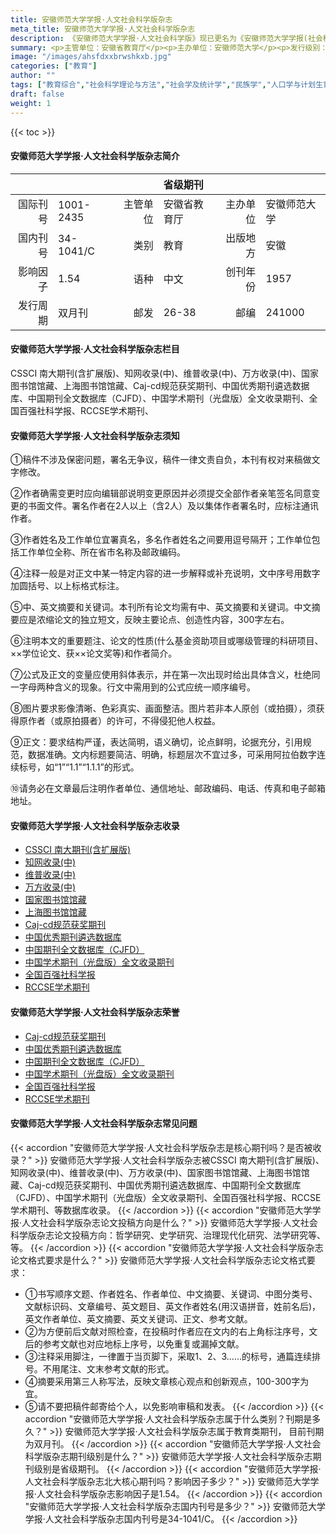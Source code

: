 ```yaml
---
title: 安徽师范大学学报·人文社会科学版杂志
meta_title: 安徽师范大学学报·人文社会科学版杂志
description: 《安徽师范大学学报·人文社会科学版》现已更名为《安徽师范大学学报(社会科学版)》。 《安徽师范大学学报·人文社会科学版》杂志（CN:34-1041/C）内容丰富、思想健康，1957年创刊，目前以双月刊刊形式发行，刊物对外积极扩大宣传，致力于提高杂志质量与影响。杂志以其深厚的学术底蕴和严谨的学术态度，为国内外学者提供了一个展示研究成果、交流学术思想的重要平台，对促进人文社会科学的发展做出了积极贡献。 该期刊以繁荣人文社会科学、推动物质文明、政治文明和精神文明建设为宗旨，深入贯彻落实科学发展观，以邓小平理论和“三个代表”重要思想为指导。内容涵盖了文学、历史、政治学、哲学、社会学、经济学、管理学、教育学、心理学、伦理学、宗教学、语言学、传播学、艺术学等多个人文社科领域，特别关注马克思主义中国化研究、诠释学研究、徽学研究、中国诗学研究等特色栏目。 《安徽师范大学学报·人文社会科学版》以其学术性和权威性获得了多项荣誉，包括被评为“安徽省办得好的期刊”、“全国百强社科学报”等，并在1997年由郭沫若先生亲自题写刊名。此外，该期刊还被多个数据库收录，如中文社会科学引文索引（CSSCI）来源期刊、中文核心期刊等，并在2022年CSSCI源刊微信公众号传播力指数榜单中位列高校学报类第28位。
summary: <p>主管单位：安徽省教育厅</p><p>主办单位：安徽师范大学</p><p>发行级别：省级期刊</p><p>发行周期：双月刊</p>
image: "/images/ahsfdxxbrwshkxb.jpg"
categories: ["教育"]
author: ""
tags: ["教育综合","社会科学理论与方法","社会学及统计学","民族学","人口学与计划生育","人才学与劳动科学","教育理论与教育管理","学前教育","初等教育","中等教育","高等教育","职业教育","成人教育与特殊教育","体育",]
draft: false
weight: 1
---
```


{{< toc >}}

#### 安徽师范大学学报·人文社会科学版杂志简介
|               |                               |               | 省级期刊        |               |                           |
| ------------: | :---------------------------- | ------------: | :---------------------------- | ------------: | :------------------------ |
| 国际刊号      | 1001-2435   | 主管单位      | 安徽省教育厅     | 主办单位      | 安徽师范大学     |
| 国内刊号      | 34-1041/C        | 类别          | 教育       | 出版地方      | 安徽           |
| 影响因子      | 1.54        | 语种          | 中文             | 创刊年份      | 1957    |
| 发行周期      | 双月刊    | 邮发          | 26-38              | 邮编          | 241000      |

#### 安徽师范大学学报·人文社会科学版杂志栏目
<span>CSSCI 南大期刊(含扩展版)</span>、<span>知网收录(中)</span>、<span>维普收录(中)</span>、<span>万方收录(中)</span>、<span>国家图书馆馆藏</span>、<span>上海图书馆馆藏</span>、<span>Caj-cd规范获奖期刊</span>、<span>中国优秀期刊遴选数据库</span>、<span>中国期刊全文数据库（CJFD）</span>、<span>中国学术期刊（光盘版）全文收录期刊</span>、<span>全国百强社科学报</span>、<span>RCCSE学术期刊</span>、

#### 安徽师范大学学报·人文社会科学版杂志须知
<p><p>
	①稿件不涉及保密问题，署名无争议，稿件一律文责自负，本刊有权对来稿做文字修改。
</p><p>
	②作者确需变更时应向编辑部说明变更原因并必须提交全部作者亲笔签名同意变更的书面文件。署名作者在2人以上（含2人）及以集体作者署名时，应标注通讯作者。
</p><p>
	③作者姓名及工作单位宜署真名，多名作者姓名之间要用逗号隔开；工作单位包括工作单位全称、所在省市名称及邮政编码。
</p><p>
	④注释一般是对正文中某一特定内容的进一步解释或补充说明，文中序号用数字加圆括号、以上标格式标注。
</p><p>
	⑤中、英文摘要和关键词。本刊所有论文均需有中、英文摘要和关键词。中文摘要应是浓缩论文的独立短文，反映主要论点、创造性内容，300字左右。
</p><p>
	⑥注明本文的重要题注、论文的性质(什么基金资助项目或哪级管理的科研项目、××学位论文、获××论文奖等)和作者简介。
</p><p>
	⑦公式及正文的变量应使用斜体表示，并在第一次出现时给出具体含义，杜绝同一字母两种含义的现象。行文中需用到的公式应统一顺序编号。
</p><p>
	⑧图片要求影像清晰、色彩真实、画面整洁。图片若非本人原创（或拍摄），须获得原作者（或原拍摄者）的许可，不得侵犯他人权益。
</p><p>
	⑨正文：要求结构严谨，表达简明，语义确切，论点鲜明，论据充分，引用规范，数据准确。文内标题要简洁、明确，标题层次不宜过多，可采用阿拉伯数字连续标号，如“1”“1.1”“1.1.1”的形式。
</p><p>
	⑩请务必在文章最后注明作者单位、通信地址、邮政编码、电话、传真和电子邮箱地址。
</p></p>


#### 安徽师范大学学报·人文社会科学版杂志收录
<ul>
    <li class="inline-block">
        <a class="bg-theme-light hover:bg-primary dark:bg-darkmode-theme-light dark:hover:bg-darkmode-primary dark:hover:text-dark m-1 block rounded px-3 py-1 hover:text-white" href="#安徽师范大学学报·人文社会科学版杂志收录">
        CSSCI 南大期刊(含扩展版)
        </a>
    </li>
    <li class="inline-block">
        <a class="bg-theme-light hover:bg-primary dark:bg-darkmode-theme-light dark:hover:bg-darkmode-primary dark:hover:text-dark m-1 block rounded px-3 py-1 hover:text-white" href="#安徽师范大学学报·人文社会科学版杂志收录">
        知网收录(中)
        </a>
    </li>
    <li class="inline-block">
        <a class="bg-theme-light hover:bg-primary dark:bg-darkmode-theme-light dark:hover:bg-darkmode-primary dark:hover:text-dark m-1 block rounded px-3 py-1 hover:text-white" href="#安徽师范大学学报·人文社会科学版杂志收录">
        维普收录(中)
        </a>
    </li>
    <li class="inline-block">
        <a class="bg-theme-light hover:bg-primary dark:bg-darkmode-theme-light dark:hover:bg-darkmode-primary dark:hover:text-dark m-1 block rounded px-3 py-1 hover:text-white" href="#安徽师范大学学报·人文社会科学版杂志收录">
        万方收录(中)
        </a>
    </li>
    <li class="inline-block">
        <a class="bg-theme-light hover:bg-primary dark:bg-darkmode-theme-light dark:hover:bg-darkmode-primary dark:hover:text-dark m-1 block rounded px-3 py-1 hover:text-white" href="#安徽师范大学学报·人文社会科学版杂志收录">
        国家图书馆馆藏
        </a>
    </li>
    <li class="inline-block">
        <a class="bg-theme-light hover:bg-primary dark:bg-darkmode-theme-light dark:hover:bg-darkmode-primary dark:hover:text-dark m-1 block rounded px-3 py-1 hover:text-white" href="#安徽师范大学学报·人文社会科学版杂志收录">
        上海图书馆馆藏
        </a>
    </li>
    <li class="inline-block">
        <a class="bg-theme-light hover:bg-primary dark:bg-darkmode-theme-light dark:hover:bg-darkmode-primary dark:hover:text-dark m-1 block rounded px-3 py-1 hover:text-white" href="#安徽师范大学学报·人文社会科学版杂志收录">
        Caj-cd规范获奖期刊
        </a>
    </li>
    <li class="inline-block">
        <a class="bg-theme-light hover:bg-primary dark:bg-darkmode-theme-light dark:hover:bg-darkmode-primary dark:hover:text-dark m-1 block rounded px-3 py-1 hover:text-white" href="#安徽师范大学学报·人文社会科学版杂志收录">
        中国优秀期刊遴选数据库
        </a>
    </li>
    <li class="inline-block">
        <a class="bg-theme-light hover:bg-primary dark:bg-darkmode-theme-light dark:hover:bg-darkmode-primary dark:hover:text-dark m-1 block rounded px-3 py-1 hover:text-white" href="#安徽师范大学学报·人文社会科学版杂志收录">
        中国期刊全文数据库（CJFD）
        </a>
    </li>
    <li class="inline-block">
        <a class="bg-theme-light hover:bg-primary dark:bg-darkmode-theme-light dark:hover:bg-darkmode-primary dark:hover:text-dark m-1 block rounded px-3 py-1 hover:text-white" href="#安徽师范大学学报·人文社会科学版杂志收录">
        中国学术期刊（光盘版）全文收录期刊
        </a>
    </li>
    <li class="inline-block">
        <a class="bg-theme-light hover:bg-primary dark:bg-darkmode-theme-light dark:hover:bg-darkmode-primary dark:hover:text-dark m-1 block rounded px-3 py-1 hover:text-white" href="#安徽师范大学学报·人文社会科学版杂志收录">
        全国百强社科学报
        </a>
    </li>
    <li class="inline-block">
        <a class="bg-theme-light hover:bg-primary dark:bg-darkmode-theme-light dark:hover:bg-darkmode-primary dark:hover:text-dark m-1 block rounded px-3 py-1 hover:text-white" href="#安徽师范大学学报·人文社会科学版杂志收录">
        RCCSE学术期刊
        </a>
    </li>
</ul>



#### 安徽师范大学学报·人文社会科学版杂志荣誉
<ul>
    <li class="inline-block">
        <a class="bg-theme-light hover:bg-primary dark:bg-darkmode-theme-light dark:hover:bg-darkmode-primary dark:hover:text-dark m-1 block rounded px-3 py-1 hover:text-white" href="#安徽师范大学学报·人文社会科学版杂志荣誉">
        Caj-cd规范获奖期刊
        </a>
    </li>
    <li class="inline-block">
        <a class="bg-theme-light hover:bg-primary dark:bg-darkmode-theme-light dark:hover:bg-darkmode-primary dark:hover:text-dark m-1 block rounded px-3 py-1 hover:text-white" href="#安徽师范大学学报·人文社会科学版杂志荣誉">
        中国优秀期刊遴选数据库
        </a>
    </li>
    <li class="inline-block">
        <a class="bg-theme-light hover:bg-primary dark:bg-darkmode-theme-light dark:hover:bg-darkmode-primary dark:hover:text-dark m-1 block rounded px-3 py-1 hover:text-white" href="#安徽师范大学学报·人文社会科学版杂志荣誉">
        中国期刊全文数据库（CJFD）
        </a>
    </li>
    <li class="inline-block">
        <a class="bg-theme-light hover:bg-primary dark:bg-darkmode-theme-light dark:hover:bg-darkmode-primary dark:hover:text-dark m-1 block rounded px-3 py-1 hover:text-white" href="#安徽师范大学学报·人文社会科学版杂志荣誉">
        中国学术期刊（光盘版）全文收录期刊
        </a>
    </li>
    <li class="inline-block">
        <a class="bg-theme-light hover:bg-primary dark:bg-darkmode-theme-light dark:hover:bg-darkmode-primary dark:hover:text-dark m-1 block rounded px-3 py-1 hover:text-white" href="#安徽师范大学学报·人文社会科学版杂志荣誉">
        全国百强社科学报
        </a>
    </li>
    <li class="inline-block">
        <a class="bg-theme-light hover:bg-primary dark:bg-darkmode-theme-light dark:hover:bg-darkmode-primary dark:hover:text-dark m-1 block rounded px-3 py-1 hover:text-white" href="#安徽师范大学学报·人文社会科学版杂志荣誉">
        RCCSE学术期刊
        </a>
    </li>
</ul>












#### 安徽师范大学学报·人文社会科学版杂志常见问题
{{< accordion "安徽师范大学学报·人文社会科学版杂志是核心期刊吗？是否被收录？" >}}
安徽师范大学学报·人文社会科学版杂志被CSSCI 南大期刊(含扩展版)、知网收录(中)、维普收录(中)、万方收录(中)、国家图书馆馆藏、上海图书馆馆藏、Caj-cd规范获奖期刊、中国优秀期刊遴选数据库、中国期刊全文数据库（CJFD）、中国学术期刊（光盘版）全文收录期刊、全国百强社科学报、RCCSE学术期刊、等数据库收录。
{{< /accordion >}}
{{< accordion "安徽师范大学学报·人文社会科学版杂志论文投稿方向是什么？" >}}
安徽师范大学学报·人文社会科学版杂志论文投稿方向：哲学研究、史学研究、治理现代化研究、法学研究等、等。
{{< /accordion >}}
{{< accordion "安徽师范大学学报·人文社会科学版杂志论文格式要求是什么？" >}}
安徽师范大学学报·人文社会科学版杂志论文格式要求：
- ①书写顺序文题、作者姓名、作者单位、中文摘要、关键词、中图分类号、文献标识码、文章编号、英文题目、英文作者姓名(用汉语拼音，姓前名后)，英文作者单位、英文摘要、英文关键词、正文、参考文献。
- ②为方便前后文献对照检查，在投稿时作者应在文内的右上角标注序号，文后的参考文献也对应地标上序号，以免重复或漏掉文献。
- ③注释采用脚注，一律置于当页脚下，采取1、2、3……的标号，通篇连续排号。不用尾注、文末参考文献的形式。
- ④摘要采用第三人称写法，反映文章核心观点和创新观点，100-300字为宜。
- ⑤请不要把稿件邮寄给个人，以免影响审稿和发表。
{{< /accordion >}}
{{< accordion "安徽师范大学学报·人文社会科学版杂志属于什么类别？刊期是多久？" >}}
安徽师范大学学报·人文社会科学版杂志属于教育类期刊， 目前刊期为双月刊。
{{< /accordion >}}
{{< accordion "安徽师范大学学报·人文社会科学版杂志期刊级别是什么？" >}}
安徽师范大学学报·人文社会科学版杂志期刊级别是省级期刊。
{{< /accordion >}}
{{< accordion "安徽师范大学学报·人文社会科学版杂志北大核心期刊吗？影响因子多少？" >}}
安徽师范大学学报·人文社会科学版杂志影响因子是1.54。
{{< /accordion >}}
{{< accordion "安徽师范大学学报·人文社会科学版杂志国内刊号是多少？" >}}
安徽师范大学学报·人文社会科学版杂志国内刊号是34-1041/C。
{{< /accordion >}}